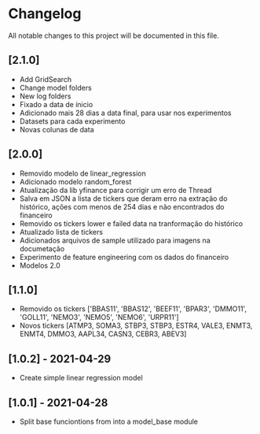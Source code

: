 # Changelog
All notable changes to this project will be documented in this file.

## [2.1.0]
* Add GridSearch
* Change model folders
* New log folders
* Fixado a data de ínicio
* Adicionado mais 28 dias a data final, para usar nos experimentos
* Datasets para cada experimento
* Novas colunas de data

## [2.0.0]
* Removido modelo de linear_regression
* Adicionado modelo random_forest
* Atualização da lib yfinance para corrigir um erro de Thread
* Salva em JSON a lista de tickers que deram erro na extração do histórico, 
ações com menos de 254 dias e não encontrados do financeiro
* Removido os tickers lower e failed data na tranformação do histórico
* Atualizado lista de tickers
* Adicionados arquivos de sample utilizado para imagens na documetação
* Experimento de feature engineering com os dados do financeiro
* Modelos 2.0

## [1.1.0]
* Removido os tickers ['BBAS11', 'BBAS12', 'BEEF11', 'BPAR3', 'DMMO11', 'GOLL11', 'NEMO3', 'NEMO5', 'NEMO6', 'URPR11']
* Novos tickers [ATMP3, SOMA3, STBP3, STBP3, ESTR4, VALE3, ENMT3, ENMT4, DMMO3, AAPL34, CASN3, CEBR3, ABEV3]

## [1.0.2] - 2021-04-29
* Create simple linear regression model

## [1.0.1] - 2021-04-28
* Split base funciontions from into a model_base module